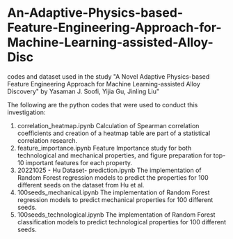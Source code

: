 # An-Adaptive-Physics-based-Feature-Engineering-Approach-for-Machine-Learning-assisted-Alloy-Disc
codes and dataset used in the study "A Novel Adaptive Physics-based Feature Engineering Approach for Machine Learning-assisted Alloy Discovery" by Yasaman J. Soofi,  Yijia Gu, Jinling Liu"


The following are the python codes that were used to conduct this investigation:

1. correlation_heatmap.ipynb Calculation of Spearman correlation coefficients and creation of a heatmap table are part of a statistical correlation research.
2. feature_importance.ipynb Feature Importance study for both technological and mechanical properties, and figure preparation for top-10 important features for each property.
3. 20221025 - Hu Dataset- prediction.ipynb The implementation of Random Forest regression models to predict the properties for 100 different seeds on the dataset from Hu et al.
4. 100seeds_mechanical.ipynb The implementation of Random Forest regression models to predict mechanical properties for 100 different seeds.
5. 100seeds_technological.ipynb The implementation of Random Forest classification models to predict technological properties for 100 different seeds.

